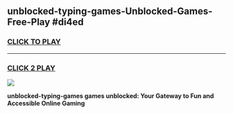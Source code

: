 
## unblocked-typing-games-Unblocked-Games-Free-Play #di4ed
<h3>
<a href="https://us.freeplayer.one?title=unblocked-typing-games&ref=9M">CLICK TO PLAY</a></h3>
<hr>

<h3>
<a href="https://us.freeplayer.one?title=unblocked-typing-games&ref=9M">CLICK 2 PLAY</a>
  
</h3>

<a href="https://us.freeplayer.one?title=unblocked-typing-games&ref=9M"><img src="https://clearcache.store/games.png"></a>


**unblocked-typing-games games unblocked: Your Gateway to Fun and Accessible Online Gaming**
